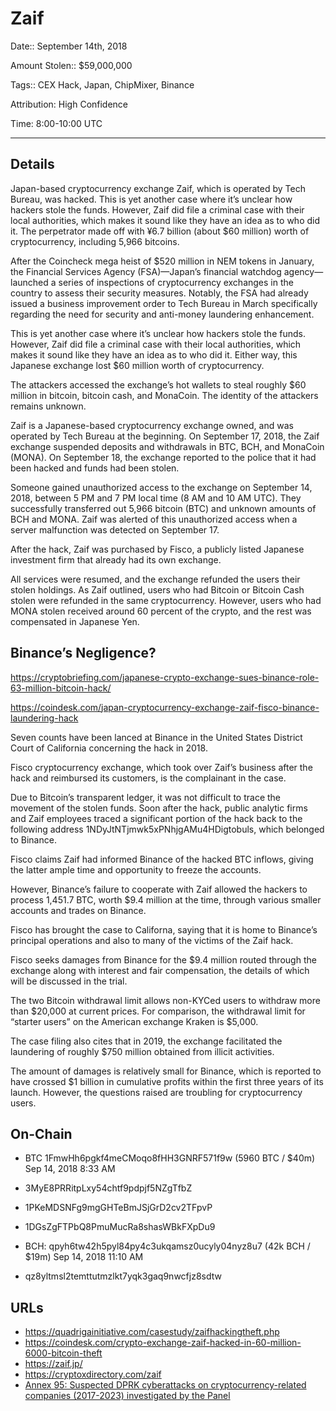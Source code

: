 # Zaif

Date:: September 14th, 2018

Amount Stolen:: $59,000,000

Tags:: CEX Hack, Japan, ChipMixer, Binance

Attribution: High Confidence

Time: 8:00-10:00 UTC


---


## Details 

Japan-based cryptocurrency exchange Zaif, which is operated by Tech Bureau, was hacked. This is yet another case where it’s unclear how hackers stole the funds. However, Zaif did file a criminal case with their local authorities, which makes it sound like they have an idea as to who did it. The perpetrator made off with ¥6.7 billion (about $60 million) worth of cryptocurrency, including 5,966 bitcoins.

After the Coincheck mega heist of $520 million in NEM tokens in January, the Financial Services Agency (FSA)—Japan’s financial watchdog agency— launched a series of inspections of cryptocurrency exchanges in the country to assess their security measures. Notably, the FSA had already issued a business improvement order to Tech Bureau in March specifically regarding the need for security and anti-money laundering enhancement.

This is yet another case where it’s unclear how hackers stole the funds. However, Zaif did file a criminal case with their local authorities, which makes it sound like they have an idea as to who did it. Either way, this Japanese exchange lost $60 million worth of cryptocurrency.

The attackers accessed the exchange’s hot wallets to steal roughly $60 million in bitcoin, bitcoin cash, and MonaCoin. The identity of the attackers remains unknown.

Zaif is a Japanese-based cryptocurrency exchange owned, and was operated by Tech Bureau at the beginning. On September 17, 2018, the Zaif exchange suspended deposits and withdrawals in BTC, BCH, and MonaCoin (MONA). On September 18, the exchange reported to the police that it had been hacked and funds had been stolen.

Someone gained unauthorized access to the exchange on September 14, 2018, between 5 PM and 7 PM local time (8 AM and 10 AM UTC). They successfully transferred out 5,966 bitcoin (BTC) and unknown amounts of BCH and MONA. Zaif was alerted of this unauthorized access when a server malfunction was detected on September 17.

After the hack, Zaif was purchased by Fisco, a publicly listed Japanese investment firm that already had its own exchange.

All services were resumed, and the exchange refunded the users their stolen holdings. As Zaif outlined, users who had Bitcoin or Bitcoin Cash stolen were refunded in the same cryptocurrency. However, users who had MONA stolen received around 60 percent of the crypto, and the rest was compensated in Japanese Yen.


## Binance’s Negligence?

https://cryptobriefing.com/japanese-crypto-exchange-sues-binance-role-63-million-bitcoin-hack/

https://coindesk.com/japan-cryptocurrency-exchange-zaif-fisco-binance-laundering-hack

Seven counts have been lanced at Binance in the United States District Court of California concerning the hack in 2018.

Fisco cryptocurrency exchange, which took over Zaif’s business after the hack and reimbursed its customers, is the complainant in the case.

Due to Bitcoin’s transparent ledger, it was not difficult to trace the movement of the stolen funds. Soon after the hack, public analytic firms and Zaif employees traced a significant portion of the hack back to the following address 1NDyJtNTjmwk5xPNhjgAMu4HDigtobuls, which belonged to Binance.

Fisco claims Zaif had informed Binance of the hacked BTC inflows, giving the latter ample time and opportunity to freeze the accounts.

However, Binance’s failure to cooperate with Zaif allowed the hackers to process 1,451.7 BTC, worth $9.4 million at the time, through various smaller accounts and trades on Binance.

Fisco has brought the case to Californa, saying that it is home to Binance’s principal operations and also to many of the victims of the Zaif hack.

Fisco seeks damages from Binance for the $9.4 million routed through the exchange along with interest and fair compensation, the details of which will be discussed in the trial.

The two Bitcoin withdrawal limit allows non-KYCed users to withdraw more than $20,000 at current prices. For comparison, the withdrawal limit for “starter users” on the American exchange Kraken is $5,000.

The case filing also cites that in 2019, the exchange facilitated the laundering of roughly $750 million obtained from illicit activities.

The amount of damages is relatively small for Binance, which is reported to have crossed $1 billion in cumulative profits within the first three years of its launch. However, the questions raised are troubling for cryptocurrency users.


## On-Chain

- BTC 1FmwHh6pgkf4meCMoqo8fHH3GNRF571f9w (5960 BTC / $40m) Sep 14, 2018 8:33 AM

- 3MyE8PRRitpLxy54chtf9pdpjf5NZgTfbZ

- 1PKeMDSNFg9mgGHTeBmJSjGrD2cv2TFpvP

- 1DGsZgFTPbQ8PmuMucRa8shasWBkFXpDu9

- BCH: qpyh6tw42h5pyl84py4c3ukqamsz0ucyly04nyz8u7 (42k BCH / $19m) Sep 14, 2018 11:10 AM

- qz8yltmsl2temttutmzlkt7yqk3gaq9nwcfjz8sdtw



## URLs

- https://quadrigainitiative.com/casestudy/zaifhackingtheft.php
- https://coindesk.com/crypto-exchange-zaif-hacked-in-60-million-6000-bitcoin-theft
- https://zaif.jp/
- https://cryptoxdirectory.com/zaif
- [Annex 95: Suspected DPRK cyberattacks on cryptocurrency-related companies (2017-2023) investigated by the Panel](../pdfs/2024-03-07_UN-Security-Council_s-2024-215.pdf)


